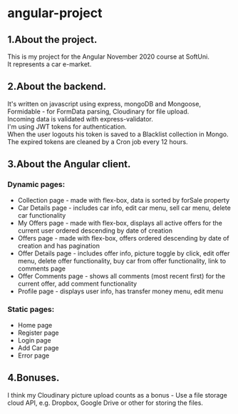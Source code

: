 # angular-project

## 1.About the project.  
This is my project for the Angular November 2020 course at SoftUni.  
It represents a car e-market.  

## 2.About the backend.  
It's written on javascript using express, mongoDB and Mongoose,  
Formidable - for FormData parsing, Cloudinary for file upload.  
Incoming data is validated with express-validator.  
I'm using JWT tokens for authentication.  
When the user logouts his token is saved to a Blacklist collection in Mongo.  
The expired tokens are cleaned by a Cron job every 12 hours.

## 3.About the Angular client.  
### Dynamic pages:  
- Collection page - made with flex-box, data is sorted by forSale property  
- Car Details page - includes car info, edit car menu, sell car menu, delete car functionality  
- My Offers page - made with flex-box, displays all active offers for the current user ordered descending by date of creation  
- Offers page - made with flex-box, offers ordered descending by date of creation and has pagination  
- Offer Details page - includes offer info, picture toggle by click, edit offer menu, delete offer functionality, buy car from offer functionality, link to comments page  
- Offer Comments page - shows all comments (most recent first) for the current offer, add comment functionality  
- Profile page - displays user info, has transfer money menu, edit menu  

### Static pages:  
- Home page  
- Register page  
- Login page  
- Add Car page  
- Error page  

## 4.Bonuses.  
I think my Cloudinary picture upload counts as a bonus - Use a file storage cloud API, e.g. Dropbox, Google Drive or other for storing the files.  
